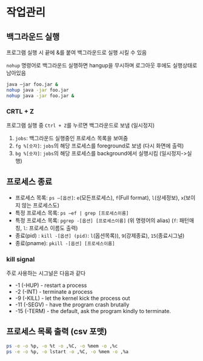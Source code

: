 # 작업관리

## 백그라운드 실행

프로그램 실행 시 끝에 &를 붙여 백그라운드로 실행 시킬 수 있음

`nohup` 명령어로 백그라운드 실행하면 hangup을 무시하며 로그아웃 후에도 실행상태로 남아있음

```sh
java –jar foo.jar &
nohup java -jar foo.jar
nohup java -jar foo.jar &
```

### CRTL + Z

프로그램 실행 중 `Ctrl + Z`를 누르면 백그라운드로 보냄 (일시정지)

1. `jobs`: 백그라운드 실행중인 프로세스 목록을 보여줌
2. `fg %[숫자]`: `jobs`의 해당 프로세스를 foreground로 보냄 (다시 화면에 출력)
3. `bg %[숫쟈]`: `jobs`의 해당 프로세스를 background에서 실행시킴 (일시정지->실행)

## 프로세스 종료

- 프로세스 목록: `ps –[옵션]`: `e`(모든프로세스), `f`(Full format), `l`(상세정보), `x`(보이지 않는 프로세스도)
- 특정 프로세스 목록: `ps –ef | grep [프로세스이름]`
- 특정 프로세스 목록: `pgrep -[옵션] [프로세스이름]` (위 명령어의 alias) (`f`: 패턴매칭, `l`: 프로세스 이름도 출력)
- 종료(pid) : `kill -[옵션] (pid)`: `l`(옵션목록)), `9`(강제종료), `15`(종료시그널)
- 종료(pname): `pkill -[옵션] [프로세스이름]`

### kill signal

주로 사용하는 시그널은 다음과 같다

- -1 (-HUP) - restart a process
- -2 (-INT) - terminate a process
- -9 (-KILL) - let the kernel kick the process out
- -11 (-SEGV) - have the program crash brutally
- -15 (-TERM) - the default, ask the program kindly to terminate.

## 프로세스 목록 출력 (csv 포맷)

```sh
ps -e -o %p, -o %t -o ,%C, -o %mem -o ,%c
ps -e -o %p, -o lstart -o ,%C, -o %mem -o ,%a
```
